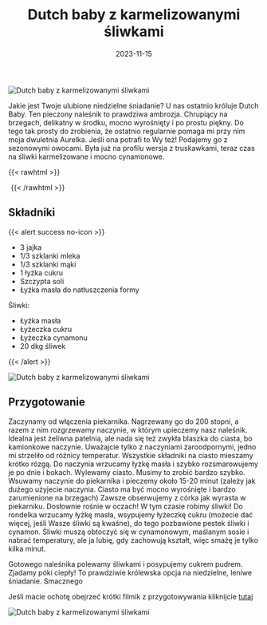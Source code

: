 ﻿---
title: "Dutch baby z karmelizowanymi śliwkami"
date: 2023-11-15
categories:
- śniadanie
tags:
- dutch baby
- naleśnik
- wegetariańskie
- śliwki
thumbnailImagePosition: "top"
---
![Dutch baby z karmelizowanymi śliwkami](/img/Dutch-baby-z-karmelizowanymi-sliwkami/Dutch-baby-z-karmelizowanymi-sliwkami-1.jpg)

Jakie jest Twoje ulubione niedzielne śniadanie? U nas ostatnio króluje Dutch Baby. Ten pieczony naleśnik to prawdziwa ambrozja. Chrupiący na brzegach, delikatny w środku, mocno wyrośnięty i po prostu piękny. Do tego tak prosty do zrobienia, że ostatnio regularnie pomaga mi przy nim moja dwuletnia Aurelka. Jeśli ona potrafi to Wy też! Podajemy go z sezonowymi owocami. Była już na profilu wersja z truskawkami, teraz czas na śliwki karmelizowane i mocno cynamonowe.

<!--more-->

{{< rawhtml >}}
<div id="ceneoaffcontainer624479"></div><a id="ceneoaff-logo" title="Ceneo.pl" href="https://www.ceneo.pl/#pid=26977&crid=624479&cid=46110" rel="nofollow"><img style="border:0;width:1px;height:1px;" src="//image.ceneostatic.pl/data/custom_images/4917/custom_image.png" alt="Ceneo.pl" /></a><script type="text/javascript" charset="utf-8">	if (typeof CeneoAPOptions == "undefined" || CeneoAPOptions == null)	{	var CeneoAPOptions = new Array(); 	stamp = parseInt(new Date().getTime()/86400, 10);	var script = document.createElement("script");	script.setAttribute("type", "text/javascript");	script.setAttribute("src", "//partnerzyapi.ceneo.pl/External/ap.js?"+stamp);	script.setAttribute("charset", "utf-8");	var head = document.getElementsByTagName("head")[0];	head.appendChild(script);	}	CeneoAPOptions[CeneoAPOptions.length] =	{		ad_creation: 624479,		ad_channel: 46110,		ad_partner: 26977,		ad_type: 1,		ad_content: '1767,3528,4496',		ad_format: 1,		ad_newpage: true,		ad_basket: false,		ad_container: 'ceneoaffcontainer624479',		ad_formatTypeId: 1,		ad_contextual: false, 		ad_recommended: false, 		ad_showRank: false 	};</script>
{{< /rawhtml >}}

## Składniki
{{< alert success no-icon >}}
- 3 jajka
- 1/3 szklanki mleka
- 1/3 szklanki mąki
- 1 łyżka cukru
- Szczypta soli
- Łyżka masła do natłuszczenia formy


Śliwki:
- Łyżka masła
- Łyżeczka cukru
- Łyżeczka cynamonu
- 20 dkg śliwek

{{< /alert >}}

![Dutch baby z karmelizowanymi śliwkami](/img/Dutch-baby-z-karmelizowanymi-sliwkami/Dutch-baby-z-karmelizowanymi-sliwkami-2.jpg)

## Przygotowanie
Zaczynamy od włączenia piekarnika. Nagrzewany go do 200 stopni, a razem z nim rozgrzewamy naczynie, w którym upieczemy nasz naleśnik. Idealna jest żeliwna patelnia, ale nada się też zwykła blaszka do ciasta, bo kamionkowe naczynie. Uważajcie tylko z naczyniami żaroodpornymi, jedno mi strzeliło od różnicy temperatur.
Wszystkie składniki na ciasto mieszamy krótko rózgą.
Do naczynia wrzucamy łyżkę masła i szybko rozsmarowujemy je po dnie i bokach. Wylewamy ciasto. Musimy to zrobić bardzo szybko. Wsuwamy naczynie do piekarnika i pieczemy około 15-20 minut (zależy jak dużego użyjecie naczynia. Ciasto ma być mocno wyrośnięte i bardzo zarumienione na brzegach)
Zawsze obserwujemy z córka jak wyrasta w piekarniku. Dosłownie rośnie w oczach!
W tym czasie robimy śliwki!
Do rondelka wrzucamy łyżkę masła, wsypujemy łyżeczkę cukru (możecie dać więcej, jeśli Wasze śliwki są kwaśne), do tego pozbawione pestek śliwki i cynamon. Śliwki muszą obtoczyć się w cynamonowym, maślanym sosie i nabrać temperatury, ale ja lubię, gdy zachowują kształt, więc smażę je tylko kilka minut.

Gotowego naleśnika polewamy śliwkami i posypujemy cukrem pudrem. Zjadamy póki ciepły!
To prawdziwie królewska opcja na niedzielne, leniwe śniadanie. Smacznego


Jeśli macie ochotę obejrzeć krótki filmik z przygotowywania kliknijcie [tutaj](https://www.instagram.com/reel/CyIN86yoIvg/?utm_source=ig_web_copy_link&igshid=MzRlODBiNWFlZA==)

![Dutch baby z karmelizowanymi śliwkami](/img/Dutch-baby-z-karmelizowanymi-sliwkami/Dutch-baby-z-karmelizowanymi-sliwkami-3.jpg)